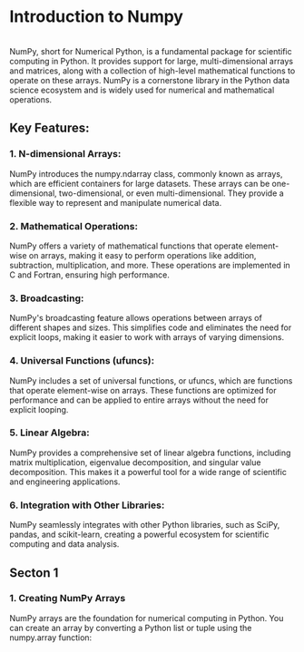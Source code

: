 # Introduction to Numpy
<br>
NumPy, short for Numerical Python, is a fundamental package for scientific computing in Python. It provides support for large, multi-dimensional arrays and matrices, along with a collection of high-level mathematical functions to operate on these arrays. NumPy is a cornerstone library in the Python data science ecosystem and is widely used for numerical and mathematical operations.<br>

## Key Features:
### 1. N-dimensional Arrays:
NumPy introduces the numpy.ndarray class, commonly known as arrays, which are efficient containers for large datasets. These arrays can be one-dimensional, two-dimensional, or even multi-dimensional. They provide a flexible way to represent and manipulate numerical data.

### 2. Mathematical Operations:
NumPy offers a variety of mathematical functions that operate element-wise on arrays, making it easy to perform operations like addition, subtraction, multiplication, and more. These operations are implemented in C and Fortran, ensuring high performance.

### 3. Broadcasting:
NumPy's broadcasting feature allows operations between arrays of different shapes and sizes. This simplifies code and eliminates the need for explicit loops, making it easier to work with arrays of varying dimensions.

### 4. Universal Functions (ufuncs):
NumPy includes a set of universal functions, or ufuncs, which are functions that operate element-wise on arrays. These functions are optimized for performance and can be applied to entire arrays without the need for explicit looping.

### 5. Linear Algebra:
NumPy provides a comprehensive set of linear algebra functions, including matrix multiplication, eigenvalue decomposition, and singular value decomposition. This makes it a powerful tool for a wide range of scientific and engineering applications.

### 6. Integration with Other Libraries:
NumPy seamlessly integrates with other Python libraries, such as SciPy, pandas, and scikit-learn, creating a powerful ecosystem for scientific computing and data analysis.


## Secton 1

### 1. Creating NumPy Arrays
NumPy arrays are the foundation for numerical computing in Python. You can create an array by converting a Python list or tuple using the numpy.array function:
